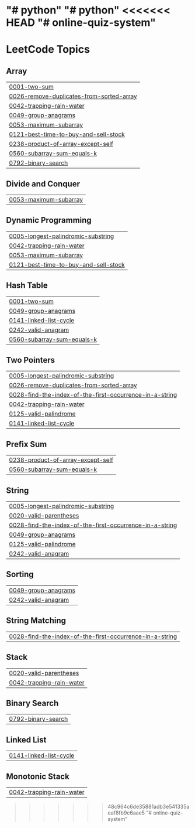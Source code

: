 "# python" 
"# python" 
<<<<<<< HEAD
"# online-quiz-system" 
=======

<!---LeetCode Topics Start-->
# LeetCode Topics
## Array
|  |
| ------- |
| [0001-two-sum](https://github.com/SrimanthBaratam/python/tree/master/0001-two-sum) |
| [0026-remove-duplicates-from-sorted-array](https://github.com/SrimanthBaratam/python/tree/master/0026-remove-duplicates-from-sorted-array) |
| [0042-trapping-rain-water](https://github.com/SrimanthBaratam/python/tree/master/0042-trapping-rain-water) |
| [0049-group-anagrams](https://github.com/SrimanthBaratam/python/tree/master/0049-group-anagrams) |
| [0053-maximum-subarray](https://github.com/SrimanthBaratam/python/tree/master/0053-maximum-subarray) |
| [0121-best-time-to-buy-and-sell-stock](https://github.com/SrimanthBaratam/python/tree/master/0121-best-time-to-buy-and-sell-stock) |
| [0238-product-of-array-except-self](https://github.com/SrimanthBaratam/python/tree/master/0238-product-of-array-except-self) |
| [0560-subarray-sum-equals-k](https://github.com/SrimanthBaratam/python/tree/master/0560-subarray-sum-equals-k) |
| [0792-binary-search](https://github.com/SrimanthBaratam/python/tree/master/0792-binary-search) |
## Divide and Conquer
|  |
| ------- |
| [0053-maximum-subarray](https://github.com/SrimanthBaratam/python/tree/master/0053-maximum-subarray) |
## Dynamic Programming
|  |
| ------- |
| [0005-longest-palindromic-substring](https://github.com/SrimanthBaratam/python/tree/master/0005-longest-palindromic-substring) |
| [0042-trapping-rain-water](https://github.com/SrimanthBaratam/python/tree/master/0042-trapping-rain-water) |
| [0053-maximum-subarray](https://github.com/SrimanthBaratam/python/tree/master/0053-maximum-subarray) |
| [0121-best-time-to-buy-and-sell-stock](https://github.com/SrimanthBaratam/python/tree/master/0121-best-time-to-buy-and-sell-stock) |
## Hash Table
|  |
| ------- |
| [0001-two-sum](https://github.com/SrimanthBaratam/python/tree/master/0001-two-sum) |
| [0049-group-anagrams](https://github.com/SrimanthBaratam/python/tree/master/0049-group-anagrams) |
| [0141-linked-list-cycle](https://github.com/SrimanthBaratam/python/tree/master/0141-linked-list-cycle) |
| [0242-valid-anagram](https://github.com/SrimanthBaratam/python/tree/master/0242-valid-anagram) |
| [0560-subarray-sum-equals-k](https://github.com/SrimanthBaratam/python/tree/master/0560-subarray-sum-equals-k) |
## Two Pointers
|  |
| ------- |
| [0005-longest-palindromic-substring](https://github.com/SrimanthBaratam/python/tree/master/0005-longest-palindromic-substring) |
| [0026-remove-duplicates-from-sorted-array](https://github.com/SrimanthBaratam/python/tree/master/0026-remove-duplicates-from-sorted-array) |
| [0028-find-the-index-of-the-first-occurrence-in-a-string](https://github.com/SrimanthBaratam/python/tree/master/0028-find-the-index-of-the-first-occurrence-in-a-string) |
| [0042-trapping-rain-water](https://github.com/SrimanthBaratam/python/tree/master/0042-trapping-rain-water) |
| [0125-valid-palindrome](https://github.com/SrimanthBaratam/python/tree/master/0125-valid-palindrome) |
| [0141-linked-list-cycle](https://github.com/SrimanthBaratam/python/tree/master/0141-linked-list-cycle) |
## Prefix Sum
|  |
| ------- |
| [0238-product-of-array-except-self](https://github.com/SrimanthBaratam/python/tree/master/0238-product-of-array-except-self) |
| [0560-subarray-sum-equals-k](https://github.com/SrimanthBaratam/python/tree/master/0560-subarray-sum-equals-k) |
## String
|  |
| ------- |
| [0005-longest-palindromic-substring](https://github.com/SrimanthBaratam/python/tree/master/0005-longest-palindromic-substring) |
| [0020-valid-parentheses](https://github.com/SrimanthBaratam/python/tree/master/0020-valid-parentheses) |
| [0028-find-the-index-of-the-first-occurrence-in-a-string](https://github.com/SrimanthBaratam/python/tree/master/0028-find-the-index-of-the-first-occurrence-in-a-string) |
| [0049-group-anagrams](https://github.com/SrimanthBaratam/python/tree/master/0049-group-anagrams) |
| [0125-valid-palindrome](https://github.com/SrimanthBaratam/python/tree/master/0125-valid-palindrome) |
| [0242-valid-anagram](https://github.com/SrimanthBaratam/python/tree/master/0242-valid-anagram) |
## Sorting
|  |
| ------- |
| [0049-group-anagrams](https://github.com/SrimanthBaratam/python/tree/master/0049-group-anagrams) |
| [0242-valid-anagram](https://github.com/SrimanthBaratam/python/tree/master/0242-valid-anagram) |
## String Matching
|  |
| ------- |
| [0028-find-the-index-of-the-first-occurrence-in-a-string](https://github.com/SrimanthBaratam/python/tree/master/0028-find-the-index-of-the-first-occurrence-in-a-string) |
## Stack
|  |
| ------- |
| [0020-valid-parentheses](https://github.com/SrimanthBaratam/python/tree/master/0020-valid-parentheses) |
| [0042-trapping-rain-water](https://github.com/SrimanthBaratam/python/tree/master/0042-trapping-rain-water) |
## Binary Search
|  |
| ------- |
| [0792-binary-search](https://github.com/SrimanthBaratam/python/tree/master/0792-binary-search) |
## Linked List
|  |
| ------- |
| [0141-linked-list-cycle](https://github.com/SrimanthBaratam/python/tree/master/0141-linked-list-cycle) |
## Monotonic Stack
|  |
| ------- |
| [0042-trapping-rain-water](https://github.com/SrimanthBaratam/python/tree/master/0042-trapping-rain-water) |
<!---LeetCode Topics End-->
>>>>>>> 48c964c6de35881adb3e541335aeaf8fb9c6aae5
"# online-quiz-system" 
